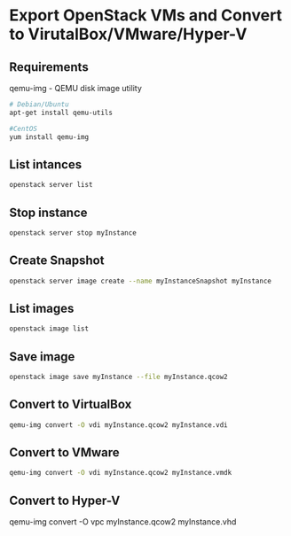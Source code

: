 # Export OpenStack VMs and Convert to VirutalBox/VMware/Hyper-V

## Requirements
qemu-img - QEMU disk image utility
```bash
# Debian/Ubuntu
apt-get install qemu-utils

#CentOS
yum install qemu-img
```

## List intances
```bash
openstack server list
```

## Stop instance
```bash
openstack server stop myInstance
```

## Create Snapshot
```bash
openstack server image create --name myInstanceSnapshot myInstance
```

## List images
```bash
openstack image list
```

## Save image
```bash
openstack image save myInstance --file myInstance.qcow2
```

## Convert to VirtualBox
```bash
qemu-img convert -O vdi myInstance.qcow2 myInstance.vdi
```

## Convert to VMware
```bash
qemu-img convert -O vdi myInstance.qcow2 myInstance.vmdk
```

## Convert to Hyper-V
qemu-img convert -O vpc myInstance.qcow2 myInstance.vhd
